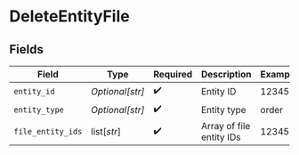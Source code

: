 # DeleteEntityFile


## Fields

| Field                    | Type                     | Required                 | Description              | Example                  |
| ------------------------ | ------------------------ | ------------------------ | ------------------------ | ------------------------ |
| `entity_id`              | *Optional[str]*          | :heavy_check_mark:       | Entity ID                | 123456                   |
| `entity_type`            | *Optional[str]*          | :heavy_check_mark:       | Entity type              | order                    |
| `file_entity_ids`        | list[*str*]              | :heavy_check_mark:       | Array of file entity IDs | 12345                    |